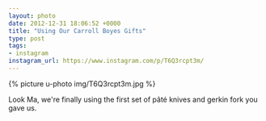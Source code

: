 ```yaml
---
layout: photo
date: 2012-12-31 18:06:52 +0000
title: "Using Our Carroll Boyes Gifts"
type: post
tags:
- instagram
instagram_url: https://www.instagram.com/p/T6Q3rcpt3m/
---
```


{% picture u-photo img/T6Q3rcpt3m.jpg %}

Look Ma, we're finally using the first set of pâté knives and gerkin fork you gave us.

